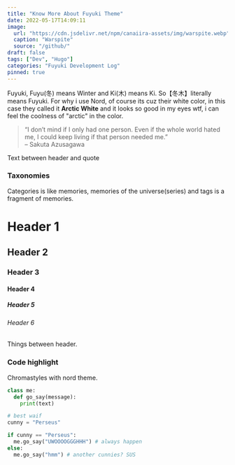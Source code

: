 ```yaml
---
title: "Know More About Fuyuki Theme"
date: 2022-05-17T14:09:11
image: 
  url: "https://cdn.jsdelivr.net/npm/canaiira-assets/img/warspite.webp"
  caption: "Warspite"
  source: "/github/"
draft: false
tags: ["Dev", "Hugo"]
categories: "Fuyuki Development Log"
pinned: true
---
```


Fuyuki, Fuyu(冬) means Winter and Ki(木) means Ki. So【冬木】literally means Fuyuki.
For why i use Nord, of course its cuz their white color, in this case they called it **Arctic White** and it looks so good in my eyes wtf, i can feel the coolness of "arctic" in the color.
<!--more-->

> “I don’t mind if I only had one person. Even if the whole world hated me, I could keep living if that person needed me.” \
> – Sakuta Azusagawa

Text between header and quote

### Taxonomies

Categories is like memories, memories of the universe(series) and tags is a fragment of memories.

# Header 1
## Header 2
### Header 3
#### Header 4
##### Header 5
###### Header 6

Things between header.

### Code highlight
Chromastyles with nord theme.
```python
class me:
  def go_say(message):
    print(text)

# best waif
cunny = "Perseus"

if cunny == "Perseus":
  me.go_say("UWOOOOGGGHHH") # always happen
else:
  me.go_say("hmm") # another cunnies? SUS
```